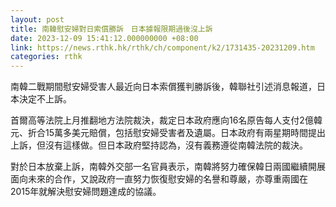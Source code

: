 ```yaml
---
layout: post
title: 南韓慰安婦對日索償勝訴　日本據報限期過後沒上訴
date: 2023-12-09 15:41:12.000000000 +08:00
link: https://news.rthk.hk/rthk/ch/component/k2/1731435-20231209.htm
categories: rthk
---
```


南韓二戰期間慰安婦受害人最近向日本索償獲判勝訴後，韓聯社引述消息報道，日本決定不上訴。

首爾高等法院上月推翻地方法院裁決，裁定日本政府應向16名原告每人支付2億韓元、折合15萬多美元賠償，包括慰安婦受害者及遺屬。日本政府有兩星期時間提出上訴，但沒有這樣做。但日本政府堅持認為，沒有義務遵從南韓法院的裁決。

對於日本放棄上訴，南韓外交部一名官員表示，南韓將努力確保韓日兩國繼續開展面向未來的合作，又說政府一直努力恢復慰安婦的名譽和尊嚴，亦尊重兩國在2015年就解決慰安婦問題達成的協議。
